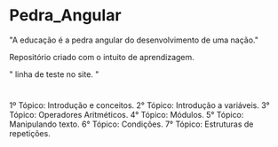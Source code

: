 # Pedra_Angular
"A educação é a pedra angular do desenvolvimento de uma nação."

Repositório criado com o intuito de aprendizagem.

"  linha de teste no site.  "
#
1º Tópico:
Introdução e conceitos.
2° Tópico:
Introdução a variáveis.
3° Tópico:
Operadores Aritméticos.
4° Tópico:
Módulos.
5° Tópico:
Manipulando texto.
6° Tópico:
Condições.
7° Tópico:
Estruturas de repetições.